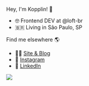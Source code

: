 Hey, I'm Kopplin! 👋

- 🤓 Frontend DEV at @loft-br
- 🇧🇷 Living in São Paulo, SP

Find me elsewhere 🌎
- 👨🏽 [Site & Blog](https://koppl.in/)
- 📸 [Instagram](https://www.instagram.com/koppliin)
- 💼 [LinkedIn](https://www.linkedin.com/in/kopplin)

![](https://raw.githubusercontent.com/sergiokopplin/kopplin/main/kopplin.gif)
